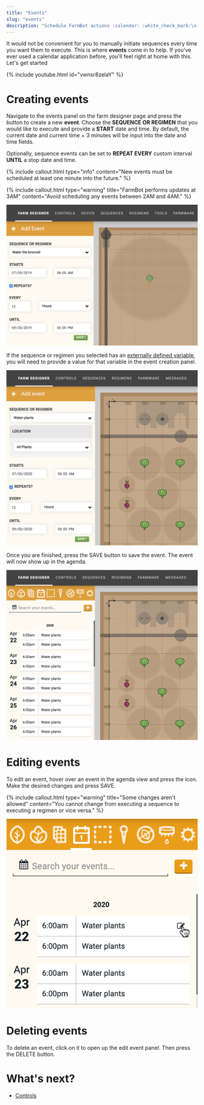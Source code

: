 ```yaml
---
title: "Events"
slug: "events"
description: "Schedule FarmBot actions :calendar: :white_check_mark:\n[Open this panel in the app](https://my.farm.bot/app/designer/events)"
---
```


It would not be convenient for you to manually initiate sequences every time you want them to execute. This is where **events** come in to help. If you've ever used a calendar application before, you'll feel right at home with this. Let's get started

{% include youtube.html id="vwnsr8zelaY" %}

# Creating events

Navigate to the events panel on the farm designer page and press the <span class="fb-button fb-yellow"><i class='fa fa-plus'></i></span> button to create a new **event**. Choose the **SEQUENCE OR REGIMEN** that you would like to execute and provide a **START** date and time. By default, the current date and current time + 3 minutes will be input into the date and time fields.

Optionally, sequence events can be set to **REPEAT EVERY** custom interval **UNTIL** a stop date and time.

{%
include callout.html
type="info"
content="New events must be scheduled at least one minute into the future."
%}

{%
include callout.html
type="warning"
title="FarmBot performs updates at 3AM"
content="Avoid scheduling any events between 2AM and 4AM."
%}

![events panel](_images/events_panel.png)

If the sequence or regimen you selected has an [externally defined variable](sequences/externally-defined-variables.md), you will need to provide a value for that variable in the event creation panel.

![add new event panel](_images/add_new_event_panel.png)

Once you are finished, press the <span class="fb-button fb-green">SAVE</span> button to save the event. The event will now show up in the agenda.

![events panel with events](_images/events_panel_with_events.png)

# Editing events

To edit an event, hover over an event in the agenda view and press the <i class='fa fa-edit'></i> icon. Make the desired changes and press <span class="fb-button fb-green">SAVE</span>.

{%
include callout.html
type="warning"
title="Some changes aren't allowed"
content="You cannot change from executing a sequence to executing a regimen or vice versa."
%}

![edit event button](_images/edit_event_button.png)

# Deleting events

To delete an event, click on it to open up the edit event panel. Then press the <span class="fb-button fb-red">DELETE</span> button.

# What's next?

 * [Controls](controls.md)

